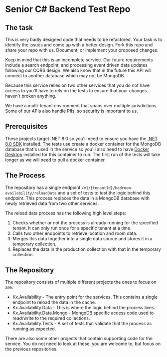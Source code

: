 # Senior C# Backend Test Repo

## The task
This is very badly designed code that needs to be refactored. Your task is to identify the issues and come up with a better design.
Fork this repo and share your repo with us. Document, or implement your proposed changes.

Keep in mind that this is an incomplete service. Our future requirements include a search endpoint, and processing event driven data updates following our CQRS design.
We also know that in the future this API will connect to another database which may not be MongoDB.

Because this service relies on two other services that you do not have access to you'll have to rely on the tests to ensure that your changes haven't broken anything.

We have a multi-tenant environment that spans over multiple jurisdictions. Some of our APIs also handle PIIs, so security is important to us.

## Prerequisites
These projects target .NET 8.0 so you'll need to ensure you have the [.NET 8.0 SDK](https://dotnet.microsoft.com/en-us/download/dotnet/8.0) installed.
The tests use create a docker container for the MongoDB database that's used in the service so you'll also need to have [Docker Desktop](https://www.docker.com/products/docker-desktop/) installed for this container to run.
The first run of the tests will take longer as we will need to pull a docker container.

## The Process
The repository has a single endpoint `/v1/{tenantId}/bedroom-availability/reloadData` and a set of tests to test the logic behind this endpoint. This process replaces the data in a MongoDB database with newly retrieved data from two other services.

The reload data process has the following high level steps:

 1. Checks whether or not the process is already running for the specified tenant. It can only run once for a specific tenant at a time.
 2. Calls two other endpoints to retrieve location and room data.
 3. Merges this data together into a single data source and stores it in a temporary collection.
 4. Replaces the data in the production collection with that in the temporary collection.

## The Repository
The repository consists of multiple different projects the ones to focus on are:

 - Kx.Availability - The entry point for the services. This contains a single endpoint to reload the data in the cache.
 - Kx.Availability.Data - This is where the logic behind the process lives.
 - Kx.Availability.Data.Mongo - MongoDB specific access code used to read/write to the required collections.
 - Kx.Availability.Tests - A set of tests that validate that the process as running as expected.

There are also some other projects that contain supporting code for the service. You do not need to look at these, you are welcome to, but focus on the previous repositories.
